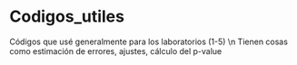 # Codigos_utiles

Códigos que usé generalmente para los laboratorios (1-5) \n
Tienen cosas como estimación de errores, ajustes, cálculo del p-value
